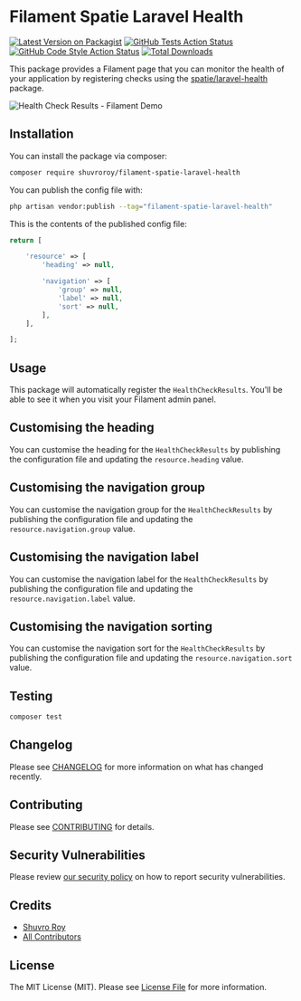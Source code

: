 # Filament Spatie Laravel Health

[![Latest Version on Packagist](https://img.shields.io/packagist/v/shuvroroy/filament-spatie-laravel-health.svg?style=flat-square)](https://packagist.org/packages/shuvroroy/filament-spatie-laravel-health)
[![GitHub Tests Action Status](https://img.shields.io/github/workflow/status/shuvroroy/filament-spatie-laravel-health/run-tests?label=tests)](https://github.com/shuvroroy/filament-spatie-laravel-health/actions?query=workflow%3Arun-tests+branch%3Amain)
[![GitHub Code Style Action Status](https://img.shields.io/github/workflow/status/shuvroroy/filament-spatie-laravel-health/Check%20&%20fix%20styling?label=code%20style)](https://github.com/shuvroroy/filament-spatie-laravel-health/actions?query=workflow%3A"Check+%26+fix+styling"+branch%3Amain)
[![Total Downloads](https://img.shields.io/packagist/dt/shuvroroy/filament-spatie-laravel-health.svg?style=flat-square)](https://packagist.org/packages/shuvroroy/filament-spatie-laravel-health)

This package provides a Filament page that you can monitor the health of your application by registering checks using the [spatie/laravel-health](https://spatie.be/docs/laravel-health/v1/introduction) package.

![Health Check Results - Filament Demo](https://user-images.githubusercontent.com/21066418/147746698-8a21ab58-1771-4525-9595-0bbcedc6a325.png)

## Installation

You can install the package via composer:

```bash
composer require shuvroroy/filament-spatie-laravel-health
```

You can publish the config file with:

```bash
php artisan vendor:publish --tag="filament-spatie-laravel-health"
```

This is the contents of the published config file:

```php
return [

    'resource' => [
		'heading' => null,

		'navigation' => [
			'group' => null,
			'label' => null,
	        'sort' => null,
		],
    ],

];
```

## Usage

This package will automatically register the `HealthCheckResults`. You'll be able to see it when you visit your Filament admin panel.

## Customising the heading

You can customise the heading for the `HealthCheckResults` by publishing the configuration file and updating the `resource.heading` value.

## Customising the navigation group

You can customise the navigation group for the `HealthCheckResults` by publishing the configuration file and updating the `resource.navigation.group` value.

## Customising the navigation label

You can customise the navigation label for the `HealthCheckResults` by publishing the configuration file and updating the `resource.navigation.label` value.

## Customising the navigation sorting

You can customise the navigation sort for the `HealthCheckResults` by publishing the configuration file and updating the `resource.navigation.sort` value.

## Testing

```bash
composer test
```

## Changelog

Please see [CHANGELOG](CHANGELOG.md) for more information on what has changed recently.

## Contributing

Please see [CONTRIBUTING](.github/CONTRIBUTING.md) for details.

## Security Vulnerabilities

Please review [our security policy](../../security/policy) on how to report security vulnerabilities.

## Credits

- [Shuvro Roy](https://github.com/shuvroroy)
- [All Contributors](../../contributors)

## License

The MIT License (MIT). Please see [License File](LICENSE.md) for more information.
